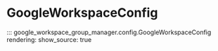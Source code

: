 # GoogleWorkspaceConfig

::: google_workspace_group_manager.config.GoogleWorkspaceConfig
    rendering:
      show_source: true
